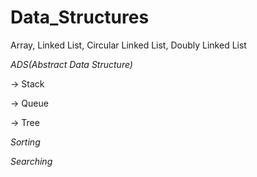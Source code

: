 # Data_Structures
Array, Linked List, Circular Linked List, Doubly Linked List

_ADS(Abstract Data Structure)_

-> Stack

-> Queue

-> Tree

_Sorting_

_Searching_
